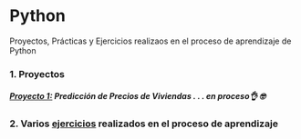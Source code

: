 # Python
 Proyectos, Prácticas y Ejercicios realizaos en el proceso de aprendizaje de Python 

### 1. Proyectos


##### [Proyecto 1:](https://github.com/EvelynOr/Python/tree/main/1.%20Proyectos/1.%20House%20Price%20Prediction) Predicción de Precios de Viviendas . . . en proceso👌 🤓





### 2. Varios [ejercicios](https://github.com/EvelynOr/Python/tree/main/2.%20Pr%C3%A1cticas) realizados en el proceso de aprendizaje 




